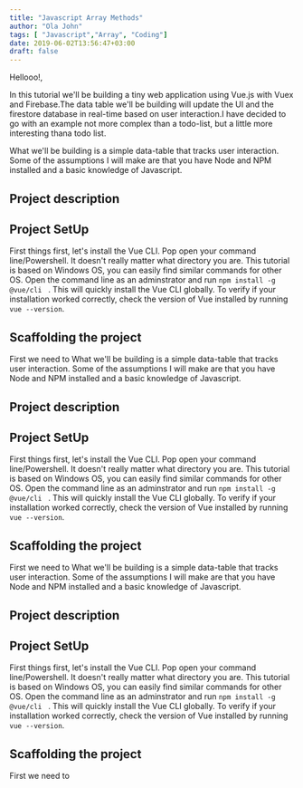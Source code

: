 ```yaml
---
title: "Javascript Array Methods"
author: "Ola John"
tags: [ "Javascript","Array", "Coding"]
date: 2019-06-02T13:56:47+03:00
draft: false
---
```

Hellooo!,

In this tutorial we'll be building a tiny web application using Vue.js with Vuex and  Firebase.The data table we'll be building will update the UI and the firestore database in real-time based on user interaction.I have decided to go with an example not more complex than a todo-list, but a little more interesting thana todo list.

<!-- more -->

What we'll be building is a simple data-table that tracks user interaction. Some of the assumptions I will make are that you have Node and NPM installed and a basic knowledge of Javascript.

## Project description

## Project SetUp
 First things first, let's install the Vue CLI. Pop open your command line/Powershell. It doesn't really matter what directory you are. This tutorial is based on Windows OS, you can easily find similar commands for other OS. Open the command line as an adminstrator and run ```npm install -g @vue/cli ``` .
 This will quickly install the Vue CLI globally. To verify if your installation worked correctly, check the version of Vue installed by running ``` vue --version```.

## Scaffolding the project
 First we need to
What we'll be building is a simple data-table that tracks user interaction. Some of the assumptions I will make are that you have Node and NPM installed and a basic knowledge of Javascript.

## Project description

## Project SetUp
 First things first, let's install the Vue CLI. Pop open your command line/Powershell. It doesn't really matter what directory you are. This tutorial is based on Windows OS, you can easily find similar commands for other OS. Open the command line as an adminstrator and run ```npm install -g @vue/cli ``` .
 This will quickly install the Vue CLI globally. To verify if your installation worked correctly, check the version of Vue installed by running ``` vue --version```.

## Scaffolding the project
 First we need to
What we'll be building is a simple data-table that tracks user interaction. Some of the assumptions I will make are that you have Node and NPM installed and a basic knowledge of Javascript.

## Project description

## Project SetUp
 First things first, let's install the Vue CLI. Pop open your command line/Powershell. It doesn't really matter what directory you are. This tutorial is based on Windows OS, you can easily find similar commands for other OS. Open the command line as an adminstrator and run ```npm install -g @vue/cli ``` .
 This will quickly install the Vue CLI globally. To verify if your installation worked correctly, check the version of Vue installed by running ``` vue --version```.

## Scaffolding the project
 First we need to
